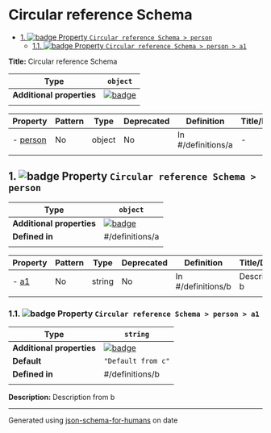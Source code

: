 # Circular reference Schema

- [1. ![badge](https://img.shields.io/badge/Optional-yellow) Property `Circular reference Schema > person`](#person)
  - [1.1. ![badge](https://img.shields.io/badge/Optional-yellow) Property `Circular reference Schema > person > a1`](#person_a1)

**Title:** Circular reference Schema

| Type                      | `object`                                                                                                             |
| ------------------------- | -------------------------------------------------------------------------------------------------------------------- |
| **Additional properties** | [![badge](https://img.shields.io/badge/Any+type--allowed-green)](# "Additional Properties of any type are allowed.") |
|                           |                                                                                                                      |

| Property             | Pattern | Type   | Deprecated | Definition         | Title/Description |
| -------------------- | ------- | ------ | ---------- | ------------------ | ----------------- |
| - [person](#person ) | No      | object | No         | In #/definitions/a | -                 |
|                      |         |        |            |                    |                   |

## <a name="person"></a>1. ![badge](https://img.shields.io/badge/Optional-yellow) Property `Circular reference Schema > person`

| Type                      | `object`                                                                                                             |
| ------------------------- | -------------------------------------------------------------------------------------------------------------------- |
| **Additional properties** | [![badge](https://img.shields.io/badge/Any+type--allowed-green)](# "Additional Properties of any type are allowed.") |
| **Defined in**            | #/definitions/a                                                                                                      |
|                           |                                                                                                                      |

| Property            | Pattern | Type   | Deprecated | Definition         | Title/Description  |
| ------------------- | ------- | ------ | ---------- | ------------------ | ------------------ |
| - [a1](#person_a1 ) | No      | string | No         | In #/definitions/b | Description from b |
|                     |         |        |            |                    |                    |

### <a name="person_a1"></a>1.1. ![badge](https://img.shields.io/badge/Optional-yellow) Property `Circular reference Schema > person > a1`

| Type                      | `string`                                                                                                             |
| ------------------------- | -------------------------------------------------------------------------------------------------------------------- |
| **Additional properties** | [![badge](https://img.shields.io/badge/Any+type--allowed-green)](# "Additional Properties of any type are allowed.") |
| **Default**               | `"Default from c"`                                                                                                   |
| **Defined in**            | #/definitions/b                                                                                                      |
|                           |                                                                                                                      |

**Description:** Description from b

----------------------------------------------------------------------------------------------------------------------------
Generated using [json-schema-for-humans](https://github.com/coveooss/json-schema-for-humans) on date